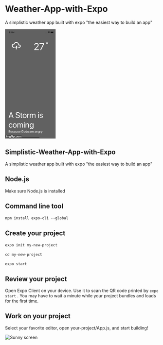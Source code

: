 # Weather-App-with-Expo
A simplistic weather app built with expo "the easiest way to build an app"

![App in action](https://github.com/mattbhenley/Images/blob/master/simplistic-weather-app.gif)


## Simplistic-Weather-App-with-Expo
A simplistic weather app built with expo "the easiest way to build an app"

## Node.js
Make sure Node.js is installed 

## Command line tool
```npm install expo-cli --global```

## Create your project 
```expo init my-new-project```

```cd my-new-project```

```expo start```

## Review your project 
Open Expo Client on your device. Use it to scan the QR code printed by ```expo start``` . You may have to wait a minute while your project bundles and loads for the first time.

## Work on your project 
Select your favorite editor, open your-project/App.js, and start building!

![Sunny screen](https://github.com/mattbhenley/Images/blob/master/sunny-weather.png)
